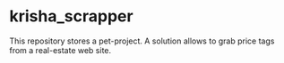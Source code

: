 # krisha_scrapper
This repository stores a pet-project. A solution allows to grab price tags from a real-estate web site.
